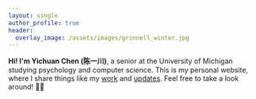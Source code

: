 ```yaml
---
layout: single
author_profile: true
header:
  overlay_image: /assets/images/grinnell_winter.jpg
---
```


**Hi! I'm Yichuan Chen (陈一川)**, a senior at the University of Michigan studying psychology and computer science.
This is my personal website, where I share things like my [work](/work/) and [updates](/updates/). Feel free to take a look around! 🚀✨
